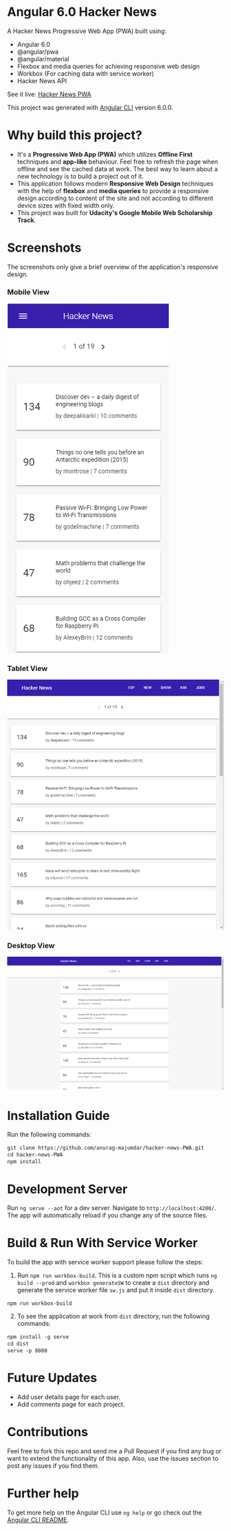 # Angular 6.0 Hacker News

A Hacker News Progressive Web App (PWA) built using:

* Angular 6.0
* @angular/pwa
* @angular/material
* Flexbox and media queries for achieving responsive web design
* Workbox (For caching data with service worker)
* Hacker News API

See it live: [Hacker News PWA](https://ng6-hacker-news-pwa.firebaseapp.com)

This project was generated with [Angular CLI](https://github.com/angular/angular-cli) version 6.0.0.

# Why build this project?

* It's a **Progressive Web App (PWA)** which utilizes **Offline First** techniques and **app-like** behaviour. Feel free to refresh the page when offline and see the cached data at work. The best way to learn about a new technology is to build a project out of it.
* This application follows modern **Responsive Web Design** techniques with the help of **flexbox** and **media queries** to provide a responsive design according to content of the site and not according to different device sizes with fixed width only.
* This project was built for **Udacity's Google Mobile Web Scholarship Track**.

# Screenshots

The screenshots only give a brief overview of the application's responsive design.

### Mobile View
![Mobile View](screenshots/mobile-view.png)

### Tablet View
![Tablet View](screenshots/tablet-view.png)

### Desktop View
![Desktop View](screenshots/desktop-view.png)

# Installation Guide

Run the following commands:

```
git clone https://github.com/anurag-majumdar/hacker-news-PWA.git
cd hacker-news-PWA
npm install
```

# Development Server

Run `ng serve --aot` for a dev server. Navigate to `http://localhost:4200/`. The app will automatically reload if you change any of the source files.

# Build & Run With Service Worker

To build the app with service worker support please follow the steps:
1. Run `npm run workbox-build`. This is a custom npm script which runs `ng build --prod` and `workbox generateSW` to create a `dist` directory and generate the service worker file `sw.js` and put it inside `dist` directory.

```
npm run workbox-build
```

2. To see the application at work from `dist` directory, run the following commands:

```
npm install -g serve
cd dist
serve -p 8080
```

# Future Updates

* Add user details page for each user.
* Add comments page for each project.

# Contributions
Feel free to fork this repo and send me a Pull Request if you find any bug or want to extend the functionality of this app. Also, use the issues section to post any issues if you find them.

# Further help

To get more help on the Angular CLI use `ng help` or go check out the [Angular CLI README](https://github.com/angular/angular-cli/blob/master/README.md).
